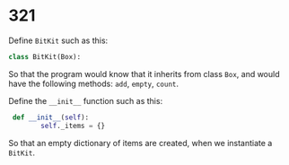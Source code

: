 # 321

Define `BitKit` such as this:

```python
class BitKit(Box):
```

So that the program would know that it inherits from class `Box`, and would have the following methods: `add`, `empty`, `count`.

Define the `__init__` function such as this:

```python
 def __init__(self):
        self._items = {}
```

So that an empty dictionary of items are created, when we instantiate a `BitKit`.

